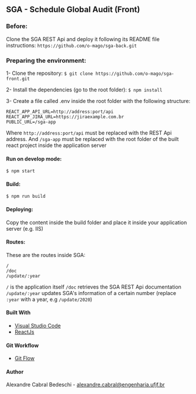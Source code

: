 ## SGA - Schedule Global Audit (Front)

### Before:

Clone the SGA REST Api and deploy it following its README file instructions:
`https://github.com/o-mago/sga-back.git`

### Preparing the environment:

1- Clone the repository: `$ git clone https://github.com/o-mago/sga-front.git`

2- Install the dependencies (go to the root folder): `$ npm install`

3- Create a file called .env inside the root folder with the following structure:

```env
REACT_APP_API_URL=http://address:port/api
REACT_APP_JIRA_URL=https://jiraexample.com.br
PUBLIC_URL=/sga-app
```
Where `http://address:port/api` must be replaced with the REST Api address.
And `/sga-app` must be replaced with the root folder of the built react project inside the application server

#### Run on develop mode:

`$ npm start`

#### Build:

`$ npm run build`

#### Deploying:

Copy the content inside the build folder and place it inside your application server (e.g. IIS)

#### Routes:

These are the routes inside SGA:

```
/
/doc
/update/:year
```

`/` is the application itself
`/doc` retrieves the SGA REST Api documentation
`/update/:year` updates SGA's information of a certain number (replace `:year` with a year, e.g `/update/2020`)

#### Built With

* [Visual Studio Code](https://code.visualstudio.com/)
* [ReactJs](https://pt-br.reactjs.org/)

#### Git Workflow
* [Git Flow](https://danielkummer.github.io/git-flow-cheatsheet/)

#### Author

Alexandre Cabral Bedeschi - alexandre.cabral@engenharia.ufjf.br